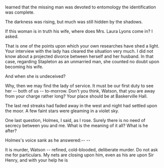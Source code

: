 learned that the missing man was devoted to entomology the
identification was complete.

The darkness was rising, but much was still hidden by the shadows.

If this woman is in truth his wife, where does Mrs. Laura Lyons come
in? I asked.

That is one of the points upon which your own researches have shed a
light. Your interview with the lady has cleared the situation very much.
I did not know about a projected divorce between herself and her
husband. In that case, regarding Stapleton as an unmarried man, she
counted no doubt upon becoming his wife.

And when she is undeceived?

Why, then we may find the lady of service. It must be our first duty
to see her -- both of us -- to-morrow. Don't you think, Watson, that you
are away from your charge rather long? Your place should be at
Baskerville Hall.

The last red streaks had faded away in the west and night had settled
upon the moor. A few faint stars were gleaming in a violet sky.

One last question, Holmes, I said, as I rose. Surely there is no
need of secrecy between you and me. What is the meaning of it all? What
is he after?

Holmes's voice sank as he answered:\-\- -- 

It is murder, Watson -- refined, cold-blooded, deliberate murder. Do
not ask me for particulars. My nets are closing upon him, even as his
are upon Sir Henry, and with your help he is

